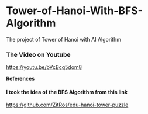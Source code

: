 # Tower-of-Hanoi-With-BFS-Algorithm
The project of Tower of Hanoi with AI Algorithm

### The Video on Youtube
https://youtu.be/bVcBcq5dom8



**References**
#### I took the idea of the BFS Algorithm from this link
https://github.com/ZitRos/edu-hanoi-tower-puzzle
